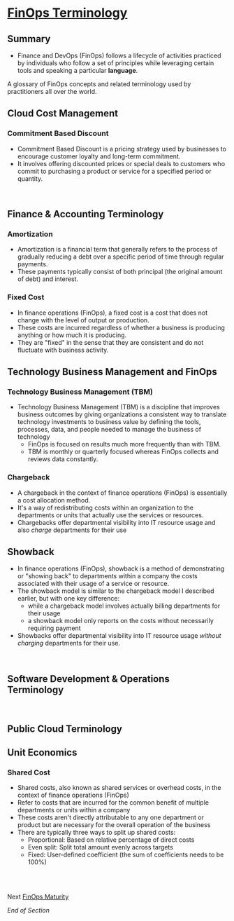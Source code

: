 # [FinOps Terminology](https://www.finops.org/resource/terminology/)

## Summary
* Finance and DevOps (FinOps) follows a lifecycle of activities practiced by individuals who follow a set of principles while leveraging certain tools and speaking a particular **language**.

A glossary of FinOps concepts and related terminology used by practitioners all over the world.
<br> 

## Cloud Cost Management

### Commitment Based Discount
* Commitment Based Discount is a pricing strategy used by businesses to encourage customer loyalty and long-term commitment. 
* It involves offering discounted prices or special deals to customers who commit to purchasing a product or service for a specified period or quantity.

<br> 

## Finance & Accounting Terminology

### Amortization
* Amortization is a financial term that generally refers to the process of gradually reducing a debt over a specific period of time through regular payments. 
* These payments typically consist of both principal (the original amount of debt) and interest.


### Fixed Cost
* In finance operations (FinOps), a fixed cost is a cost that does not change with the level of output or production. 
* These costs are incurred regardless of whether a business is producing anything or how much it is producing. 
* They are "fixed" in the sense that they are consistent and do not fluctuate with business activity.

## Technology Business Management and FinOps

### Technology Business Management (TBM) 
* Technology Business Management (TBM) is a discipline that improves business outcomes by giving organizations a consistent way to translate technology investments to business value by defining the tools, processes, data, and people needed to manage the business of technology 
    * FinOps is focused on results much more frequently than with TBM. 
    * TBM is monthly or quarterly focused whereas FinOps collects and reviews data constantly.

### Chargeback
* A chargeback in the context of finance operations (FinOps) is essentially a cost allocation method. 
* It's a way of redistributing costs within an organization to the departments or units that actually use the services or resources.
* Chargebacks offer departmental visibility into IT resource usage and also *charge* departments for their use

## Showback
* In finance operations (FinOps), showback is a method of demonstrating or "showing back" to departments within a company the costs associated with their usage of a service or resource. 
* The showback model is similar to the chargeback model I described earlier, but with one key difference: 
    * while a chargeback model involves actually billing departments for their usage
    * a showback model only reports on the costs without necessarily requiring payment
* Showbacks offer departmental visibility into IT resource usage *without charging* departments for their use.

<br> 

## Software Development & Operations Terminology


<br> 

## Public Cloud Terminology


## Unit Economics

### Shared Cost
* Shared costs, also known as shared services or overhead costs, in the context of finance operations (FinOps)
* Refer to costs that are incurred for the common benefit of multiple departments or units within a company
* These costs aren't directly attributable to any one department or product but are necessary for the overall operation of the business
* There are typically three ways to split up shared costs:
    * Proportional: Based on relative percentage of direct costs
    * Even split: Split total amount evenly across targets
    * Fixed: User-defined coefficient (the sum of coefficients needs to be 100%)

<br> 


<br> 


Next [FinOps Maturity](https://github.com/jamesbuckett/finops-certified-practitioner/blob/main/08-finops-maturity.md)
<br> 

*End of Section*